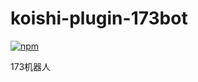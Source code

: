 # koishi-plugin-173bot

[![npm](https://img.shields.io/npm/v/koishi-plugin-173bot?style=flat-square)](https://www.npmjs.com/package/koishi-plugin-173bot)

173机器人
